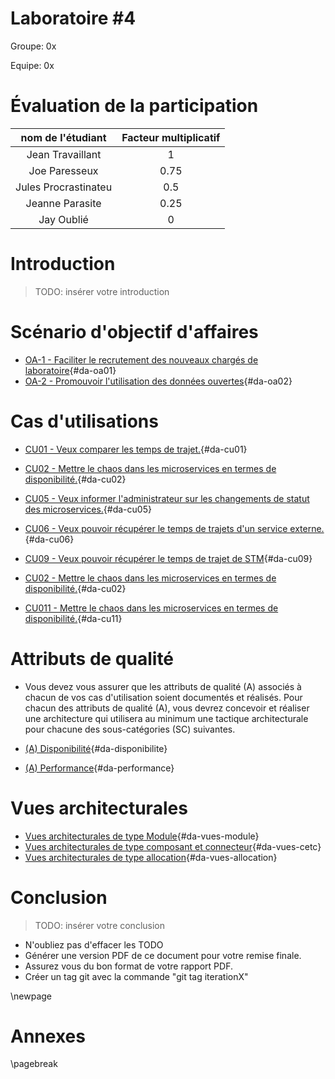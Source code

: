 <style>
    .concept {
        width: 1000%;
        text-align: center;
    }
    .concept th {
        background: grey;
        word-wrap: break-word;
        text-align: center;
    }
    .disponibilite tr:nth-child(1) { background: orange; }
    .performance tr:nth-child(2) { background: orange; }
    .securite tr:nth-child(3) { background: orange; }
    .usabilite tr:nth-child(1) { background: orange; }
    .interoperabilite tr:nth-child(2) { background: orange; }
    .modifiabilite tr:nth-child(3) { background: orange; }
    .testabilite tr:nth-child(1) { background: orange; }    
</style>

# Laboratoire #4

Groupe: 0x

Equipe: 0x

# Évaluation de la participation
|nom de l'étudiant| Facteur multiplicatif|
|:---------------:|:--------------------:|
|Jean Travaillant  |          1           |
|Joe Paresseux  |          0.75        |
|Jules Procrastinateu|        0.5         |
|Jeanne Parasite |        0.25         |
|Jay Oublié|      0         |

# Introduction
>TODO: insérer votre introduction



# Scénario d'objectif d'affaires
- [OA-1  - Faciliter le recrutement des nouveaux chargés de laboratoire](#oa01){#da-oa01}
- [OA-2 - Promouvoir l'utilisation des données ouvertes](#oa02){#da-oa02}

# Cas d'utilisations
- [CU01 - Veux comparer les temps de trajet.](#cu01){#da-cu01}
- [CU02 - Mettre le chaos dans les microservices en termes de disponibilité.](#cu02){#da-cu02}
- [CU05 - Veux informer l'administrateur sur les changements de statut des microservices.](#cu05){#da-cu05}
- [CU06 - Veux pouvoir récupérer le temps de trajets d'un service externe.](#cu06){#da-cu06}
- [CU09 - Veux pouvoir récupérer le temps de trajet de STM](#cu09){#da-cu09}

- [CU02 - Mettre le chaos dans les microservices en termes de disponibilité.](#cu02){#da-cu02}
- [CU011 - Mettre le chaos dans les microservices en termes de disponibilité.](#cu11){#da-cu11}

# Attributs de qualité

- Vous devez vous assurer que les attributs de qualité (A) associés à chacun de vos cas d'utilisation soient documentés et réalisés. Pour chacun des attributs de qualité (A), vous devrez concevoir et réaliser une architecture qui utilisera au minimum une tactique architecturale pour chacune des sous-catégories (SC) suivantes.

- [(A) Disponibilité](#disponibilité){#da-disponibilite}
- [(A) Performance](#performance){#da-performance}

# Vues architecturales 
- [Vues architecturales de type Module](#vues-module){#da-vues-module}
- [Vues architecturales de type composant et connecteur](#vues-cetc){#da-vues-cetc}
- [Vues architecturales de type allocation](#vues-allocation){#da-vues-allocation}

# Conclusion
>TODO: insérer votre conclusion


- N'oubliez pas d'effacer les TODO
- Générer une version PDF de ce document pour votre remise finale.
- Assurez vous du bon format de votre rapport PDF.
- Créer un tag git avec la commande "git tag iterationX"


\newpage
# Annexes

\pagebreak

